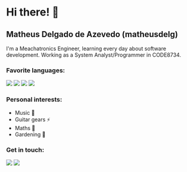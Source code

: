 # Hi there! 👋
## Matheus Delgado de Azevedo (matheusdelg)

I'm a Meachatronics Engineer, learning every day about software development. Working as a System Analyst/Programmer in CODE8734.

### Favorite languages:
<img src="https://img.shields.io/badge/Python-3776AB?style=for-the-badge&logo=python&logoColor=white"></img> 
<img src="https://img.shields.io/badge/JavaScript-F7DF1E?style=for-the-badge&logo=javascript&logoColor=black"></img>
<img src="https://img.shields.io/badge/PHP-777BB4?style=for-the-badge&logo=php&logoColor=white"></img>
<img src="https://img.shields.io/badge/C%2B%2B-00599C?style=for-the-badge&logo=c%2B%2B&logoColor=white"></img>

### Personal interests:
- Music 🎸
- Guitar gears ⚡
- Maths 🧮
- Gardening 🌱

### Get in touch:
<!-- <a href=""><img src=""></img></a> -->
<a href="https://twitter.com/MatheusDelg"><img src="https://img.shields.io/badge/Twitter-1DA1F2?style=for-the-badge&logo=twitter&logoColor=white"></img></a>
<a href="https://www.reddit.com/user/matheusdelg"><img src="https://img.shields.io/badge/Reddit-FF4500?style=for-the-badge&logo=reddit&logoColor=white"></img></a>
